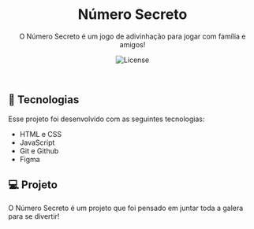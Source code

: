 <h1 align="center"> Número Secreto </h1>

<p align="center">
O Número Secreto é um jogo de adivinhação para jogar com família e amigos! <br/>
</p>



<p align="center">
  <img alt="License" src="https://img.shields.io/static/v1?label=license&message=MIT&color=49AA26&labgitelColor=000000">
</p>

<br>


## 🚀 Tecnologias

Esse projeto foi desenvolvido com as seguintes tecnologias:

- HTML e CSS
- JavaScript
- Git e Github
- Figma

## 💻 Projeto

O Número Secreto é um projeto que foi pensado em juntar toda a galera para se divertir!